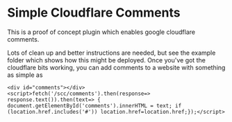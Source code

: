 # Simple Cloudflare Comments

This is a proof of concept plugin which enables google cloudflare comments. 

Lots of clean up and better instructions are needed, but see the example folder which shows how this might be deployed. Once you've got the cloudflare bits working, you can add comments to a website with something as simple as 

```
<div id="comments"></div>
<script>fetch('/scc/comments').then(response=> response.text()).then(text=> { document.getElementById('comments').innerHTML = text; if (location.href.includes('#')) location.href=location.href;});</script>
```